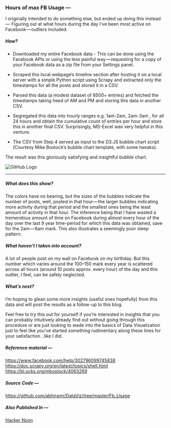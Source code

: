 ### Hours of max FB Usage —
I originally intended to do something else, but ended up doing this instead  —  Figuring out at what hours during the day I’ve been most active on Facebook — outliers included.

##### How?
- Downloaded my entire Facebook data - This can be done using the Facebook APIs or using the less painful way — requesting for a copy of your Facebook data as a zip file from your Settings panel.

- Scraped this local webpage’s timeline section after hosting it on a local server with a simple Python script using Scrapy and extracted only the timestamps for all the posts and stored it in a CSV.

- Parsed this data (a modest dataset of 8500+ entries) and fetched the timestamps taking heed of AM and PM and storing this data in another CSV.

- Segregated this data into hourly ranges e.g. 1am-2am, 2am-3am , for all 24 hours and obtain the cumulative count of entries per hour and store this in another final CSV. Surprisingly, MS-Excel was very helpful in this venture.

- The CSV from Step 4 served as input to the D3.JS bubble chart script (Courtesy Mike Bostock’s bubble chart template, with some tweaks).

The result was this gloriously satisfying and insightful bubble chart.

![GitHub Logo](https://raw.githubusercontent.com/abhiramr/Old_Website_2/master/images/01_data_viz_1.png)

***


##### What does this show?
The colors have no bearing, but the sizes of the bubbles indicate the number of posts, well, posted in that hour — the larger bubbles indicating more activity during that period and the smallest ones being the least amount of activity in that hour. The inference being that I have wasted a tremendous amount of time on Facebook during almost every hour of the day over the last 9 year time-period for which this data was obtained, save for the 2am — 6am mark. This also illustrates a seemingly poor sleep pattern.

##### What haven’t I taken into account?
A lot of people post on my wall on Facebook on my birthday. But this number which varies around the 100–150 mark every year is scattered across all hours (around 10 posts approx. every hour) of the day and this outlier, I feel, can be safely neglected.

##### What’s next?
I’m hoping to glean some more insights (useful ones hopefully) from this data and will post the results as a follow-up to this blog.


Feel free to try this out for yourself if you’re interested in insights that you can probably intuitively already find out without going through this procedure or are just looking to wade into the basics of Data Visualization just to feel like you’ve started something rudimentary along these lines for your satisfaction ..like I did.

##### Reference material —
https://www.facebook.com/help/302796099745838 https://doc.scrapy.org/en/latest/topics/shell.html
https://bl.ocks.org/mbostock/4063269

##### Source Code —
https://github.com/abhiramr/DataViz/tree/master/Fb_Usage
##### Also Published In —
[Hacker Noon](https://hackernoon.com/data-visualization-experiment-1-f34a10679b8)
